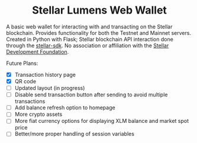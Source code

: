 <h1 style="text-align: center;"> Stellar Lumens Web Wallet </h1>

A basic web wallet for interacting with and transacting on the Stellar blockchain. Provides functionality for both the Testnet and Mainnet servers. Created in Python with Flask; Stellar blockchain API interaction done through the <a href="https://stellar-sdk.readthedocs.io/en/latest/index.html">stellar-sdk</a>. No association or affiliation with the <a href ="https://www.stellar.org/">Stellar Development Foundation</a>.

Future Plans:
- [x] Transaction history page
- [x] QR code
- [ ] Updated layout (in progress)
- [ ] Disable send transaction button after sending to avoid multiple transactions
- [ ] Add balance refresh option to homepage
- [ ] More crypto assets
- [ ] More fiat currency options for displaying XLM balance and market spot price
- [ ] Better/more proper handling of session variables
